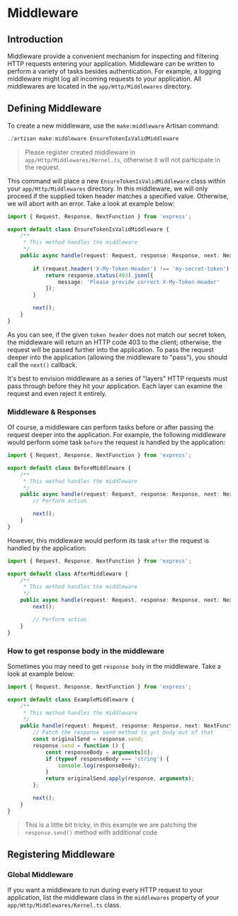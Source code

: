 # Middleware
## Introduction
Middleware provide a convenient mechanism for inspecting and filtering HTTP requests entering your application. Middleware can be written to perform a variety of tasks besides authentication. For example, a logging middleware might log all incoming requests to your application. All middlewares are located in the `app/Http/Middlewares` directory.

## Defining Middleware
To create a new middleware, use the `make:middleware` Artisan command:

```ts
./artisan make:middleware EnsureTokenIsValidMiddleware
```

> Please register created middleware in `app/Http/Middlewares/Kernel.ts`, otherwise it will not participate in the request.

This command will place a new `EnsureTokenIsValidMiddleware` class within your `app/Http/Middlewares` directory. In this middleware, we will only proceed if the supplied token header matches a specified value. Otherwise, we will abort with an error. Take a look at example below:

```typescript
import { Request, Response, NextFunction } from 'express';

export default class EnsureTokenIsValidMiddleware {
    /**
     * This method handles the middleware
     */
    public async handle(request: Request, response: Response, next: NextFunction): Promise<any> {
        
        if (request.header('X-My-Token-Header') !== 'my-secret-token') {
            return response.status(403).json({
                message: 'Please provide correct X-My-Token-Header'
            });
        }

        next();
    }
}
```

As you can see, if the given `token header` does not match our secret token, the middleware will return an HTTP code 403 to the client; otherwise, the request will be passed further into the application. To pass the request deeper into the application (allowing the middleware to "pass"), you should call the `next()` callback.

It's best to envision middleware as a series of "layers" HTTP requests must pass through before they hit your application. Each layer can examine the request and even reject it entirely.

### Middleware & Responses
Of course, a middleware can perform tasks before or after passing the request deeper into the application. For example, the following middleware would perform some task `before` the request is handled by the application:

```typescript
import { Request, Response, NextFunction } from 'express';

export default class BeforeMiddleware {
    /**
     * This method handles the middleware
     */
    public async handle(request: Request, response: Response, next: NextFunction): Promise<any> {
        // Perform action

        next();
    }
}
```

However, this middleware would perform its task `after` the request is handled by the application:

```typescript
import { Request, Response, NextFunction } from 'express';

export default class AfterMiddleware {
    /**
     * This method handles the middleware
     */
    public async handle(request: Request, response: Response, next: NextFunction): Promise<any> {
        next();

        // Perform action
    }
}
```

### How to get response body in the middleware
Sometimes you may need to get `response body` in the middleware. Take a look at example below:

```typescript
import { Request, Response, NextFunction } from 'express';

export default class ExampleMiddleware {
    /**
     * This method handles the middleware
     */
    public handle(request: Request, response: Response, next: NextFunction): void {
        // Patch the response send method to get body out of that
        const originalSend = response.send;
        response.send = function () {
            const responseBody = arguments[0];
            if (typeof responseBody === 'string') {
                console.log(responseBody);
            }
            return originalSend.apply(response, arguments);
        };

        next();
    }
}
```

> This is a little bit tricky, in this example we are patching the `response.send()` method with additional code

## Registering Middleware
### Global Middleware
If you want a middleware to run during every HTTP request to your application, list the middleware class in the `middlewares` property of your `app/Http/Middlewares/Kernel.ts` class.